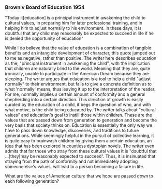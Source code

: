 ### Brown v Board of Education 1954 

"Today it[education] is a principal instrument in awakening the child to cultural values, in preparing him for later professional training, and in helping him to adjust normally to his environment. In these days, it is doubtful that any child may reasonably be expected to succeed in life if he is denied the opportunity of education" 



While I do believe that the value of education is a combination of tangible benefits and an intangible development of character, this quote jumped out to me as negative, rather than positive. The writer here describes education as the, "principal instrument in awakening the child", with the implication that children are naturally blind to the world. Meaning that they are, quite ironically, unable to participate in the American Dream because they are sleeping. The writer argues that education is a tool to help a child "adjust normally" to their environment, but fails to give a concrete definition as to what 'normally' means, thus leaving it up to the interpretation of the reader. For me, normally implies a certain amount of conformity and a general shepherding into a certain direction. This direction of growth is easily curated by the education of a child, it begs the question of who, and with what motive, is the child being educated by. The writer talks about "cultural values" and education's goal to instill those within children. These are the values that are passed down from generation to generation and become the very basis that society thinks on. Education is essentially the only way we have to pass down knowledge, discoveries, and traditions to future generations. While seemingly helpful in the pursuit of collective learning, it is quite easy to brainwash children by giving them a certain education, an idea that has been explored in countless dystopian novels. The writer even admits that for those who stray from these cultural values it is "doubtful that ...[they]may be reasonably expected to succeed". Thus, it is insinuated that straying from the path of conformity and not immediately adopting someone else's values, will lead to a person becoming a failure in life. 



What are the values of American culture that we hope are passed down to each following generation?  